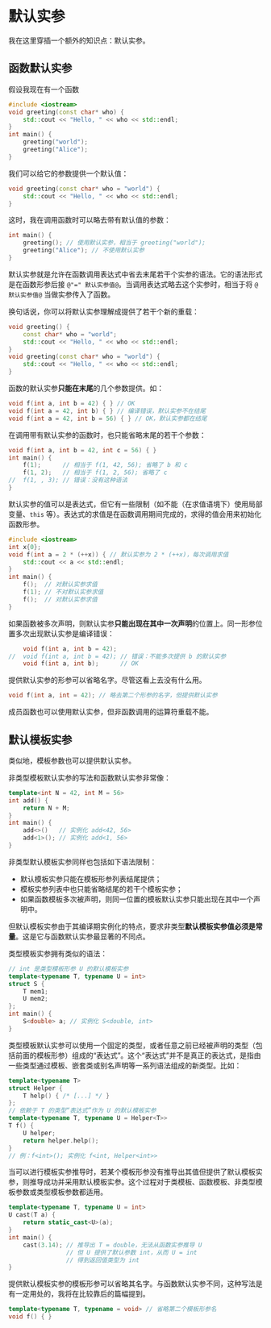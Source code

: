 # 默认实参

我在这里穿插一个额外的知识点：默认实参。

## 函数默认实参

假设我现在有一个函数
```CPP
#include <iostream>
void greeting(const char* who) {
    std::cout << "Hello, " << who << std::endl;
}
int main() {
    greeting("world");
    greeting("Alice");
}
```
我们可以给它的参数提供一个默认值：
```cpp
void greeting(const char* who = "world") {
    std::cout << "Hello, " << who << std::endl;
}
```
这时，我在调用函数时可以略去带有默认值的参数：
```cpp
int main() {
    greeting(); // 使用默认实参，相当于 greeting("world");
    greeting("Alice"); // 不使用默认实参
}
```

默认实参就是允许在函数调用表达式中省去末尾若干个实参的语法。它的语法形式是在函数形参后接 `@"=" 默认实参值@`。当调用表达式略去这个实参时，相当于将 `@默认实参值@` 当做实参传入了函数。

换句话说，你可以将默认实参理解成提供了若干个新的重载：
```cpp
void greeting() {
    const char* who = "world";
    std::cout << "Hello, " << who << std::endl;
}
void greeting(const char* who = "world") {
    std::cout << "Hello, " << who << std::endl;
}
```

函数的默认实参**只能在末尾**的几个参数提供。如：
```cpp
void f(int a, int b = 42) { } // OK
void f(int a = 42, int b) { } // 编译错误，默认实参不在结尾
void f(int a = 42, int b = 56) { } // OK，默认实参都在结尾
```

在调用带有默认实参的函数时，也只能省略末尾的若干个参数：
```cpp
void f(int a, int b = 42, int c = 56) { }
int main() {
    f(1);      // 相当于 f(1, 42, 56); 省略了 b 和 c
    f(1, 2);   // 相当于 f(1, 2, 56); 省略了 c
//  f(1, , 3); // 错误：没有这种语法
}
```

默认实参的值可以是表达式，但它有一些限制（如不能（在求值语境下）使用局部变量、`this` 等）。表达式的求值是在函数调用期间完成的，求得的值会用来初始化函数形参。
```CPP
#include <iostream>
int x{0};
void f(int a = 2 * (++x)) { // 默认实参为 2 * (++x)，每次调用求值
    std::cout << a << std::endl;
}
int main() {
    f();  // 对默认实参求值
    f(1); // 不对默认实参求值
    f();  // 对默认实参求值
}
```

如果函数被多次声明，则默认实参**只能出现在其中一次声明**的位置上。同一形参位置多次出现默认实参是编译错误：
```cpp
    void f(int a, int b = 42);
//  void f(int a, int b = 42); // 错误：不能多次提供 b 的默认实参
    void f(int a, int b);      // OK
```

提供默认实参的形参可以省略名字。尽管这看上去没有什么用。
```cpp
void f(int a, int = 42); // 略去第二个形参的名字，但提供默认实参
```

成员函数也可以使用默认实参，但非函数调用的运算符重载不能。

## 默认模板实参

类似地，模板参数也可以提供默认实参。

非类型模板默认实参的写法和函数默认实参非常像：
```CPP
template<int N = 42, int M = 56>
int add() {
    return N + M;
}
int main() {
    add<>()   // 实例化 add<42, 56>
    add<1>(); // 实例化 add<1, 56>
}
```

非类型默认模板实参同样也包括如下语法限制：
- 默认模板实参只能在模板形参列表结尾提供；
- 模板实参列表中也只能省略结尾的若干个模板实参；
- 如果函数模板多次被声明，则同一位置的模板默认实参只能出现在其中一个声明中。

但默认模板实参由于其编译期实例化的特点，要求非类型**默认模板实参值必须是常量**。这是它与函数默认实参最显著的不同点。

类型模板实参拥有类似的语法：
```CPP
// int 是类型模板形参 U 的默认模板实参
template<typename T, typename U = int>
struct S {
    T mem1;
    U mem2;
};
int main() {
    S<double> a; // 实例化 S<double, int>
}
```

类型模板默认实参可以使用一个固定的类型，或者任意之前已经被声明的类型（包括前面的模板形参）组成的“表达式”。这个“表达式”并不是真正的表达式，是指由一些类型通过模板、嵌套类或别名声明等一系列语法组成的新类型。比如：

```cpp
template<typename T>
struct Helper {
    T help() { /* [...] */ }
};
// 依赖于 T 的类型“表达式”作为 U 的默认模板实参
template<typename T, typename U = Helper<T>>
T f() {
    U helper;
    return helper.help();
}
// 例：f<int>(); 实例化 f<int, Helper<int>>
```

当可以进行模板实参推导时，若某个模板形参没有推导出其值但提供了默认模板实参，则推导成功并采用默认模板实参。这个过程对于类模板、函数模板、非类型模板参数或类型模板参数都适用。
```CPP
template<typename T, typename U = int>
U cast(T a) {
    return static_cast<U>(a);
}
int main() {
    cast(3.14); // 推导出 T = double，无法从函数实参推导 U
                // 但 U 提供了默认参数 int，从而 U = int
                // 得到返回值类型为 int
}
```

提供默认模板实参的模板形参可以省略其名字。与函数默认实参不同，这种写法是有一定用处的，我将在比较靠后的篇幅提到。
```cpp
template<typename T, typename = void> // 省略第二个模板形参名
void f() { }
```
